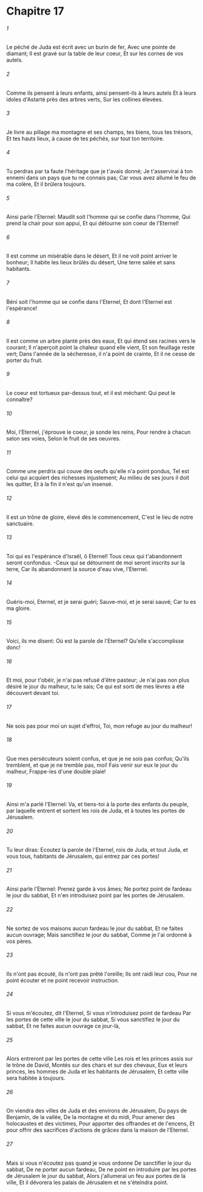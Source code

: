# Chapitre 17

###### 1
Le péché de Juda est écrit avec un burin de fer, Avec une pointe de diamant; Il est gravé sur la table de leur coeur, Et sur les cornes de vos autels.
###### 2
Comme ils pensent à leurs enfants, ainsi pensent-ils à leurs autels Et à leurs idoles d'Astarté près des arbres verts, Sur les collines élevées.
###### 3
Je livre au pillage ma montagne et ses champs, tes biens, tous tes trésors, Et tes hauts lieux, à cause de tes péchés, sur tout ton territoire.
###### 4
Tu perdras par ta faute l'héritage que je t'avais donné; Je t'asservirai à ton ennemi dans un pays que tu ne connais pas; Car vous avez allumé le feu de ma colère, Et il brûlera toujours.
###### 5
Ainsi parle l'Eternel: Maudit soit l'homme qui se confie dans l'homme, Qui prend la chair pour son appui, Et qui détourne son coeur de l'Eternel!
###### 6
Il est comme un misérable dans le désert, Et il ne voit point arriver le bonheur; Il habite les lieux brûlés du désert, Une terre salée et sans habitants.
###### 7
Béni soit l'homme qui se confie dans l'Eternel, Et dont l'Eternel est l'espérance!
###### 8
Il est comme un arbre planté près des eaux, Et qui étend ses racines vers le courant; Il n'aperçoit point la chaleur quand elle vient, Et son feuillage reste vert; Dans l'année de la sécheresse, il n'a point de crainte, Et il ne cesse de porter du fruit.
###### 9
Le coeur est tortueux par-dessus tout, et il est méchant: Qui peut le connaître?
###### 10
Moi, l'Eternel, j'éprouve le coeur, je sonde les reins, Pour rendre à chacun selon ses voies, Selon le fruit de ses oeuvres.
###### 11
Comme une perdrix qui couve des oeufs qu'elle n'a point pondus, Tel est celui qui acquiert des richesses injustement; Au milieu de ses jours il doit les quitter, Et à la fin il n'est qu'un insensé.
###### 12
Il est un trône de gloire, élevé dès le commencement, C'est le lieu de notre sanctuaire.
###### 13
Toi qui es l'espérance d'Israël, ô Eternel! Tous ceux qui t'abandonnent seront confondus. -Ceux qui se détournent de moi seront inscrits sur la terre, Car ils abandonnent la source d'eau vive, l'Eternel.
###### 14
Guéris-moi, Eternel, et je serai guéri; Sauve-moi, et je serai sauvé; Car tu es ma gloire.
###### 15
Voici, ils me disent: Où est la parole de l'Eternel? Qu'elle s'accomplisse donc!
###### 16
Et moi, pour t'obéir, je n'ai pas refusé d'être pasteur; Je n'ai pas non plus désiré le jour du malheur, tu le sais; Ce qui est sorti de mes lèvres a été découvert devant toi.
###### 17
Ne sois pas pour moi un sujet d'effroi, Toi, mon refuge au jour du malheur!
###### 18
Que mes persécuteurs soient confus, et que je ne sois pas confus; Qu'ils tremblent, et que je ne tremble pas, moi! Fais venir sur eux le jour du malheur, Frappe-les d'une double plaie!
###### 19
Ainsi m'a parlé l'Eternel: Va, et tiens-toi à la porte des enfants du peuple, par laquelle entrent et sortent les rois de Juda, et à toutes les portes de Jérusalem.
###### 20
Tu leur diras: Ecoutez la parole de l'Eternel, rois de Juda, et tout Juda, et vous tous, habitants de Jérusalem, qui entrez par ces portes!
###### 21
Ainsi parle l'Eternel: Prenez garde à vos âmes; Ne portez point de fardeau le jour du sabbat, Et n'en introduisez point par les portes de Jérusalem.
###### 22
Ne sortez de vos maisons aucun fardeau le jour du sabbat, Et ne faites aucun ouvrage; Mais sanctifiez le jour du sabbat, Comme je l'ai ordonné à vos pères.
###### 23
Ils n'ont pas écouté, ils n'ont pas prêté l'oreille; Ils ont raidi leur cou, Pour ne point écouter et ne point recevoir instruction.
###### 24
Si vous m'écoutez, dit l'Eternel, Si vous n'introduisez point de fardeau Par les portes de cette ville le jour du sabbat, Si vous sanctifiez le jour du sabbat, Et ne faites aucun ouvrage ce jour-là,
###### 25
Alors entreront par les portes de cette ville Les rois et les princes assis sur le trône de David, Montés sur des chars et sur des chevaux, Eux et leurs princes, les hommes de Juda et les habitants de Jérusalem, Et cette ville sera habitée à toujours.
###### 26
On viendra des villes de Juda et des environs de Jérusalem, Du pays de Benjamin, de la vallée, De la montagne et du midi, Pour amener des holocaustes et des victimes, Pour apporter des offrandes et de l'encens, Et pour offrir des sacrifices d'actions de grâces dans la maison de l'Eternel.
###### 27
Mais si vous n'écoutez pas quand je vous ordonne De sanctifier le jour du sabbat, De ne porter aucun fardeau, De ne point en introduire par les portes de Jérusalem le jour du sabbat, Alors j'allumerai un feu aux portes de la ville, Et il dévorera les palais de Jérusalem et ne s'éteindra point.
